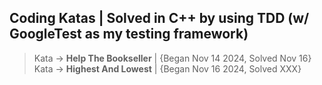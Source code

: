 ## Coding Katas | Solved in C++ by using TDD (w/ GoogleTest as my testing framework)


> Kata -> **Help The Bookseller** | {Began Nov 14 2024, Solved Nov 16}
> Kata -> **Highest And Lowest** | {Began Nov 16 2024, Solved XXX}
